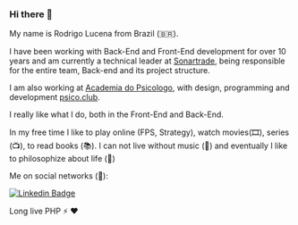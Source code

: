 ### Hi there 👋

My name is Rodrigo Lucena from Brazil (🇧🇷). 

I have been working with Back-End and Front-End development for over 10 years and am currently a technical leader at [Sonartrade](https://sonartrade.com.br), being responsible for the entire team, Back-end and its project structure.

I am also working at [Academia do Psicologo](http://academiadopsicologo.com.br/), with design, programming and development [psico.club](https://psico.club/). 

I really like what I do, both in the Front-End and Back-End.

In my free time I like to play online (FPS, Strategy), watch movies(🎞️),  series (📺), to read books (📚). I can not live without music (🎵) and eventually I like to philosophize about life (🤯) 


Me on social networks (🔗):

[![Linkedin Badge](https://img.shields.io/badge/-LinkedIn-blue?style=flat-square&logo=Linkedin&logoColor=white&link=https://www.linkedin.com/in/rodrigolucena)](https://www.linkedin.com/in/rodrigolucena)

Long live PHP ⚡ ❤️
